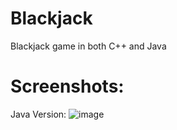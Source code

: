 # Blackjack
Blackjack game in both C++ and Java

# Screenshots:
Java Version:
![image](https://github.com/StephenIsTaken/Blackjack/assets/123317160/b02acaec-76c8-4f18-9f1c-926a7f8065ad)
